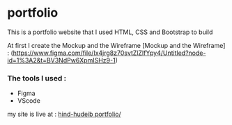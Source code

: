 # portfolio 
This is a portfolio website that I used HTML, CSS and Bootstrap to build


At first I create the Mockup and the Wireframe 
[Mockup and the Wireframe] :  (https://www.figma.com/file/Ix4jrg8z70svtZlZlfYpy4/Untitled?node-id=1%3A2&t=BV3NdPw6XpmISHz9-1)

### The tools I used :
- Figma
- VScode


my site is live at :  [hind-hudeib portfolio/]( https://hind-hudeib.github.io/portfolio/)
